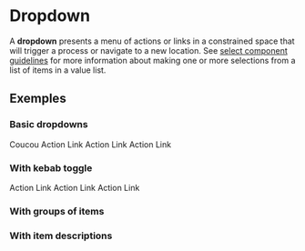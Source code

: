 # Dropdown

A **dropdown** presents a menu of actions or links in a constrained space that will trigger a process or navigate to a new location. See [select component guidelines]( https://www.patternfly.org/components/menus/select/design-guidelines ) for more information about making one or more selections from a list of items in a value list.

## Exemples

### Basic dropdowns

<div class = "sample-bloc" >

  <pf-dropdown>
    <span slot = "label" >Coucou</span>
    <pf-dropdown-menu-item>Action</pf-dropdown-menu-item>
    <pf-dropdown-menu-item link>Link</pf-dropdown-menu-item>
    <pf-divider></pf-divider>
    <pf-dropdown-menu-item disabled>Action</pf-dropdown-menu-item>
    <pf-dropdown-menu-item link disabled>Link</pf-dropdown-menu-item>
    <pf-divider></pf-divider>
    <pf-dropdown-menu-item area-disabled>Action</pf-dropdown-menu-item>
    <pf-dropdown-menu-item link area-disabled>Link</pf-dropdown-menu-item>
  </pf-dropdown>

</div>

### With kebab toggle

<div class = "sample-bloc" >

  <pf-dropdown no-text plain>
    <pf-dropdown-menu-item>Action</pf-dropdown-menu-item>
    <pf-dropdown-menu-item link>Link</pf-dropdown-menu-item>
    <pf-divider></pf-divider>
    <pf-dropdown-menu-item disabled>Action</pf-dropdown-menu-item>
    <pf-dropdown-menu-item link disabled>Link</pf-dropdown-menu-item>
    <pf-divider></pf-divider>
    <pf-dropdown-menu-item area-disabled>Action</pf-dropdown-menu-item>
    <pf-dropdown-menu-item link area-disabled>Link</pf-dropdown-menu-item>
  </pf-dropdown>

</div>

### With groups of items

### With item descriptions